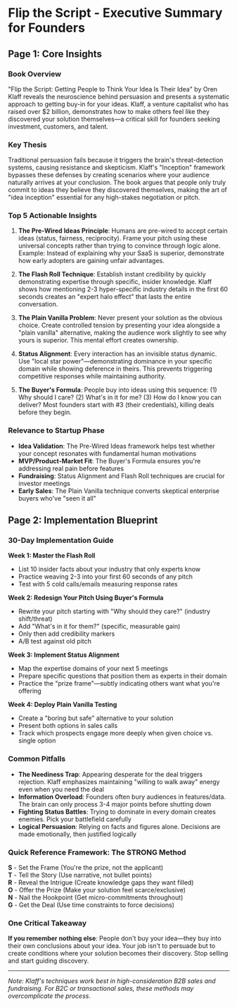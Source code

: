 # Flip the Script - Executive Summary for Founders

## Page 1: Core Insights

### Book Overview
"Flip the Script: Getting People to Think Your Idea Is Their Idea" by Oren Klaff reveals the neuroscience behind persuasion and presents a systematic approach to getting buy-in for your ideas. Klaff, a venture capitalist who has raised over $2 billion, demonstrates how to make others feel like they discovered your solution themselves—a critical skill for founders seeking investment, customers, and talent.

### Key Thesis
Traditional persuasion fails because it triggers the brain's threat-detection systems, causing resistance and skepticism. Klaff's "Inception" framework bypasses these defenses by creating scenarios where your audience naturally arrives at your conclusion. The book argues that people only truly commit to ideas they believe they discovered themselves, making the art of "idea inception" essential for any high-stakes negotiation or pitch.

### Top 5 Actionable Insights

1. **The Pre-Wired Ideas Principle**: Humans are pre-wired to accept certain ideas (status, fairness, reciprocity). Frame your pitch using these universal concepts rather than trying to convince through logic alone. Example: Instead of explaining why your SaaS is superior, demonstrate how early adopters are gaining unfair advantages.

2. **The Flash Roll Technique**: Establish instant credibility by quickly demonstrating expertise through specific, insider knowledge. Klaff shows how mentioning 2-3 hyper-specific industry details in the first 60 seconds creates an "expert halo effect" that lasts the entire conversation.

3. **The Plain Vanilla Problem**: Never present your solution as the obvious choice. Create controlled tension by presenting your idea alongside a "plain vanilla" alternative, making the audience work slightly to see why yours is superior. This mental effort creates ownership.

4. **Status Alignment**: Every interaction has an invisible status dynamic. Use "local star power"—demonstrating dominance in your specific domain while showing deference in theirs. This prevents triggering competitive responses while maintaining authority.

5. **The Buyer's Formula**: People buy into ideas using this sequence: (1) Why should I care? (2) What's in it for me? (3) How do I know you can deliver? Most founders start with #3 (their credentials), killing deals before they begin.

### Relevance to Startup Phase

- **Idea Validation**: The Pre-Wired Ideas framework helps test whether your concept resonates with fundamental human motivations
- **MVP/Product-Market Fit**: The Buyer's Formula ensures you're addressing real pain before features
- **Fundraising**: Status Alignment and Flash Roll techniques are crucial for investor meetings
- **Early Sales**: The Plain Vanilla technique converts skeptical enterprise buyers who've "seen it all"

## Page 2: Implementation Blueprint

### 30-Day Implementation Guide

**Week 1: Master the Flash Roll**
- List 10 insider facts about your industry that only experts know
- Practice weaving 2-3 into your first 60 seconds of any pitch
- Test with 5 cold calls/emails measuring response rates

**Week 2: Redesign Your Pitch Using Buyer's Formula**
- Rewrite your pitch starting with "Why should they care?" (industry shift/threat)
- Add "What's in it for them?" (specific, measurable gain)
- Only then add credibility markers
- A/B test against old pitch

**Week 3: Implement Status Alignment**
- Map the expertise domains of your next 5 meetings
- Prepare specific questions that position them as experts in their domain
- Practice the "prize frame"—subtly indicating others want what you're offering

**Week 4: Deploy Plain Vanilla Testing**
- Create a "boring but safe" alternative to your solution
- Present both options in sales calls
- Track which prospects engage more deeply when given choice vs. single option

### Common Pitfalls

- **The Neediness Trap**: Appearing desperate for the deal triggers rejection. Klaff emphasizes maintaining "willing to walk away" energy even when you need the deal
- **Information Overload**: Founders often bury audiences in features/data. The brain can only process 3-4 major points before shutting down
- **Fighting Status Battles**: Trying to dominate in every domain creates enemies. Pick your battlefield carefully
- **Logical Persuasion**: Relying on facts and figures alone. Decisions are made emotionally, then justified logically

### Quick Reference Framework: The STRONG Method

**S** - Set the Frame (You're the prize, not the applicant)  
**T** - Tell the Story (Use narrative, not bullet points)  
**R** - Reveal the Intrigue (Create knowledge gaps they want filled)  
**O** - Offer the Prize (Make your solution feel scarce/exclusive)  
**N** - Nail the Hookpoint (Get micro-commitments throughout)  
**G** - Get the Deal (Use time constraints to force decisions)

### One Critical Takeaway

**If you remember nothing else**: People don't buy your idea—they buy into their own conclusions about your idea. Your job isn't to persuade but to create conditions where your solution becomes their discovery. Stop selling and start guiding discovery.

---

*Note: Klaff's techniques work best in high-consideration B2B sales and fundraising. For B2C or transactional sales, these methods may overcomplicate the process.*
